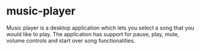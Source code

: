 # music-player
Music player is a desktop application which lets you select a song that you would like to play. The application has support for pause, play, mute, volume controls and start over song functionalities.
